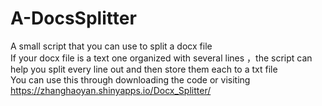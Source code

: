 # A-DocsSplitter
A small script that you can use to split a docx file \
If your docx file is a text one organized with several lines ，the script can help you split every line out and then store them each to a txt file\
You can use this through downloading the code or visiting https://zhanghaoyan.shinyapps.io/Docx_Splitter/
